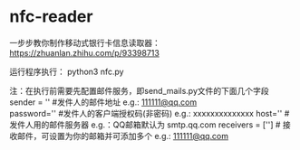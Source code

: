 # nfc-reader

一步步教你制作移动式银行卡信息读取器：
https://zhuanlan.zhihu.com/p/93398713

运行程序执行：
python3 nfc.py

注：在执行前需要先配置邮件服务，即send_mails.py文件的下面几个字段
sender = '' #发件人的邮件地址                 e.g.: 111111@qq.com  
password='' #发件人的客户端授权码(非密码)     e.g.: xxxxxxxxxxxxxx
host=''     #发件人用的邮件服务器             e.g.：QQ邮箱默认为 smtp.qq.com
receivers = ['']  # 接收邮件，可设置为你的邮箱并可添加多个   e.g.: 111111@qq.com
